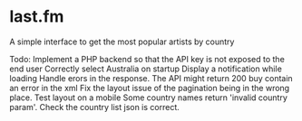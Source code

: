 # last.fm

A simple interface to get the most popular artists by country

Todo:
	Implement a PHP backend so that the API key is not exposed to the end user
	Correctly select Australia on startup
	Display a notification while loading
	Handle erors in the response. The API might return 200 buy contain an error in the xml
	Fix the layout issue of the pagination being in the wrong place. 
	Test layout on a mobile
	Some country names return 'invalid country param'. Check the country list json is correct.
